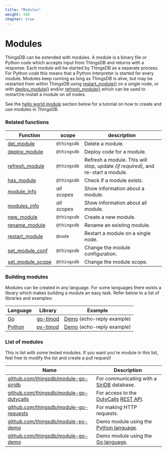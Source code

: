 ```yaml
---
title: "Modules"
weight: 348
chapter: true
---
```


# Modules

ThingsDB can be extended with modules. A module is a binary file or Python code which accepts input from ThingsDB and returns with a response.
Each module will be started by ThingsDB as a separate process. For Python code this means that a Python interpreter is started for every module.
Modules keep running as long as ThingsDB is alive, but may be restarted from within ThingsDB using [restart_module()](../node-api/restart_module) on a single node, or with [deploy_module()](../thingsdb-api/deploy_module) and/or [refresh_module()](../thingsdb-api/refresh_module) which can be used to restart/re-install a module on *all* nodes.

See the [hello world module](./hello-world-module) section below for a tutorial on how to create and use modules in ThingsDB.

### Related functions

Function | scope | description
-------- | ----- | -----------
[del_module](../thingsdb-api/del_module) | `@thingsdb` | Delete a module.
[deploy_module](../thingsdb-api/deploy_module) | `@thingsdb` | Deploy code for a module.
[refresh_module](../thingsdb-api/refresh_module) | `@thingsdb` | Refresh a module. This will stop, update *(if required)*, and re-start a module.
[has_module](../thingsdb-api/has_module) | `@thingsdb` | Check if a module exists.
[module_info](../thingsdb-api/module_info) | *all scopes* | Show information about a module.
[modules_info](../thingsdb-api/modules_info) | *all scopes* | Show information about all module.
[new_module](../thingsdb-api/new_module) | `@thingsdb` | Create a new module.
[rename_module](../thingsdb-api/new_module) | `@thingsdb` | Rename an existing module.
[restart_module](../node-api/restart_module) | `@node` | Restart a module on a single node.
[set_module_conf](../thingsdb-api/set_module_conf) | `@thingsdb` | Change the module configuration.
[set_module_scope](../thingsdb-api/set_module_scope) | `@thingsdb` | Change the module scope.


### Building modules

Modules can be created in any language. For some languages there exists a library which makes
building a module an easy task. Refer below to a list of libraries and examples:

Language | Library | Example
-------- | ------- | -------
[Go](https://golang.org)  | [go-timod](https://github.com/thingsdb/go-timod) | [Demo](https://github.com/thingsdb/module-go-demo) (echo-reply example)
[Python](https://www.python.org)  | [py-timod](https://github.com/thingsdb/py-timod) | [Demo](https://github.com/thingsdb/module-py-demo) (echo-reply example)


### List of modules

This is list with some tested modules. If you want you're module in this list, feel free to modify the list and create a pull request!

Name                                                                                        | Description
------------------------------------------------------------------------------------------- | --------------------------
[github.com/thingsdb/module-go-siridb](https://github.com/thingsdb/module-go-siridb)        | For communicating with a [SiriDB](https://siridb.net) database.
[github.com/thingsdb/module-go-dutycalls](https://github.com/thingsdb/module-go-dutycalls)  | For access to the [DutyCalls](https://dutycalls.me) [REST API](https://docs.dutycalls.me/rest-api/).
[github.com/thingsdb/module-go-requests](https://github.com/thingsdb/module-go-requests)    | For making HTTP requests.
[github.com/thingsdb/module-py-demo](https://github.com/thingsdb/module-py-demo)            | Demo module using the [Python language](https://python.org).
[github.com/thingsdb/module-go-demo](https://github.com/thingsdb/module-go-demo)            | Demo module using the [Go language](https://golang.org).

